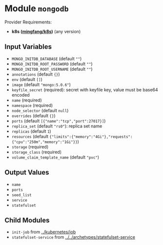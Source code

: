
# Module `mongodb`

Provider Requirements:
* **k8s ([mingfang/k8s](https://registry.terraform.io/providers/mingfang/k8s/latest))** (any version)

## Input Variables
* `MONGO_INITDB_DATABASE` (default `""`)
* `MONGO_INITDB_ROOT_PASSWORD` (default `""`)
* `MONGO_INITDB_ROOT_USERNAME` (default `""`)
* `annotations` (default `{}`)
* `env` (default `[]`)
* `image` (default `"mongo:5.0.6"`)
* `keyfile_secret` (required): secret with keyfile key, value must be base64 encoded
* `name` (required)
* `namespace` (required)
* `node_selector` (default `null`)
* `overrides` (default `{}`)
* `ports` (default `[{"name":"tcp","port":27017}]`)
* `replica_set` (default `"rs0"`): replica set name
* `replicas` (default `1`)
* `resources` (default `{"limits":{"memory":"4Gi"},"requests":{"cpu":"250m","memory":"1Gi"}}`)
* `storage` (required)
* `storage_class` (required)
* `volume_claim_template_name` (default `"pvc"`)

## Output Values
* `name`
* `ports`
* `seed_list`
* `service`
* `statefulset`

## Child Modules
* `init-job` from [../kubernetes/job](../kubernetes/job)
* `statefulset-service` from [../../archetypes/statefulset-service](../../archetypes/statefulset-service)

